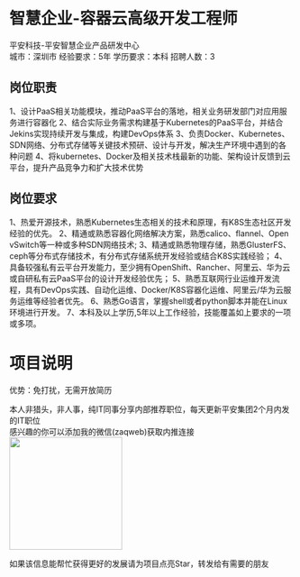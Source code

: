 # 智慧企业-容器云高级开发工程师
平安科技-平安智慧企业产品研发中心  
城市：深圳市 经验要求：5年 学历要求：本科  招聘人数：3

## 岗位职责
1、设计PaaS相关功能模块，推动PaaS平台的落地，相关业务研发部门对应用服务进行容器化
 2、结合实际业务需求构建基于Kubernetes的PaaS平台，并结合Jekins实现持续开发与集成，构建DevOps体系
 3、负责Docker、Kubernetes、 SDN网络、分布式存储等关键技术预研、设计与开发，解决生产环境中遇到的各种问题
 4、将kubernetes、Docker及相关技术栈最新的功能、架构设计反馈到云平台，提升产品竞争力和扩大技术优势

## 岗位要求
1、热爱开源技术，熟悉Kubernetes生态相关的技术和原理，有K8S生态社区开发经验的优先。
 2、精通或熟悉容器化网络解决方案，熟悉calico、flannel、Open vSwitch等一种或多种SDN网络技术;
 3、精通或熟悉物理存储，熟悉GlusterFS、ceph等分布式存储技术，有分布式存储系统开发经验或结合K8S实践经验；
 4、具备较强私有云平台开发能力，至少拥有OpenShift、Rancher、阿里云、华为云或自研私有云PaaS平台的设计开发经验优先；
 5、熟悉互联网行业运维开发流程，具有DevOps实践、自动化运维、Docker/K8S容器化运维、阿里云/华为云服务运维等经验者优先。
 6、熟悉Go语言，掌握shell或者python脚本并能在Linux环境进行开发。 
 7、本科及以上学历,5年以上工作经验，技能覆盖如上要求的一项或多项。

# 项目说明

优势：免打扰，无需开放简历

本人非猎头，非人事，纯IT同事分享内部推荐职位，每天更新平安集团2个月内发的IT职位  
感兴趣的你可以添加我的微信(zaqweb)获取内推连接  
<img src="https://github.com/zaqweb/PA-IT-JOBS/blob/master/WechatICode.jpeg"  height="200" width="200">

如果该信息能帮忙获得更好的发展请为项目点亮Star，转发给有需要的朋友




